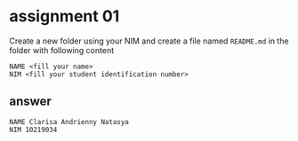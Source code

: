 
# assignment 01
Create a new folder using your NIM and create a file named `README.md` in the folder with following content

```
NAME <fill your name>
NIM <fill your student identification number>
```

## answer
```
NAME Clarisa Andrienny Natasya
NIM 10219034
```
